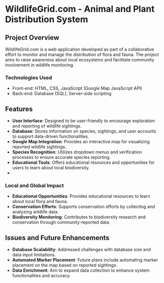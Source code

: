 # WildlifeGrid.com - Animal and Plant Distribution System

## Project Overview

WildlifeGrid.com is a web application developed as part of a collaborative effort to monitor and manage the distribution of flora and fauna. The project aims to raise awareness about local ecosystems and facilitate community involvement in wildlife monitoring.

### Technologies Used
- Front-end: HTML, CSS, JavaScript (Google Map JavaScript API)
- Back-end: Database (SQL), Server-side scripting

## Features

- **User Interface**: Designed to be user-friendly to encourage exploration and reporting of wildlife sightings.
- **Database**: Stores information on species, sightings, and user accounts to support data-driven functionalities.
- **Google Map Integration**: Provides an interactive map for visualizing reported wildlife sightings.
- **Species Recognition**: Utilizes dropdown menus and verification processes to ensure accurate species reporting.
- **Educational Tools**: Offers educational resources and opportunities for users to learn about local biodiversity.
- 
### Local and Global Impact

- **Educational Opportunities**: Provides educational resources to learn about local flora and fauna.
- **Conservation Efforts**: Supports conservation efforts by collecting and analyzing wildlife data.
- **Biodiversity Monitoring**: Contributes to biodiversity research and conservation through community-reported data.

## Issues and Future Enhancements

- **Database Scalability**: Addressed challenges with database size and data input limitations.
- **Automated Marker Placement**: Future plans include automating marker placement on the map based on reported sightings.
- **Data Enrichment**: Aim to expand data collection to enhance system functionalities and accuracy.
